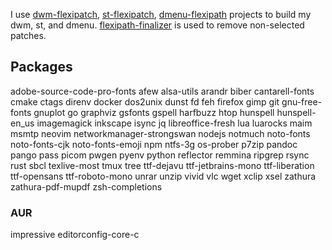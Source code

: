 I use [dwm-flexipatch](https://github.com/bakkeby/dwm-flexipatch), [st-flexipatch](https://github.com/bakkeby/st-flexipatch), [dmenu-flexipath](https://github.com/bakkeby/dmenu-flexipatch) projects to build my dwm, st, and dmenu.
[flexipath-finalizer](https://github.com/bakkeby/flexipatch-finalizer) is used to remove non-selected patches.

## Packages
adobe-source-code-pro-fonts
afew
alsa-utils
arandr
biber
cantarell-fonts
cmake
ctags
direnv
docker
dos2unix
dunst
fd
feh
firefox
gimp
git
gnu-free-fonts
gnuplot
go
graphviz
gsfonts
gspell
harfbuzz
htop
hunspell
hunspell-en_us
imagemagick
inkscape
isync
jq
libreoffice-fresh
lua
luarocks
maim
msmtp
neovim
networkmanager-strongswan
nodejs
notmuch
noto-fonts
noto-fonts-cjk
noto-fonts-emoji
npm
ntfs-3g
os-prober
p7zip
pandoc
pango
pass
picom
pwgen
pyenv
python
reflector
remmina
ripgrep
rsync
rust
sbcl
texlive-most
tmux
tree
ttf-dejavu
ttf-jetbrains-mono
ttf-liberation
ttf-opensans
ttf-roboto-mono
unrar
unzip
vivid
vlc
wget
xclip
xsel
zathura
zathura-pdf-mupdf
zsh-completions

### AUR
impressive
editorconfig-core-c
